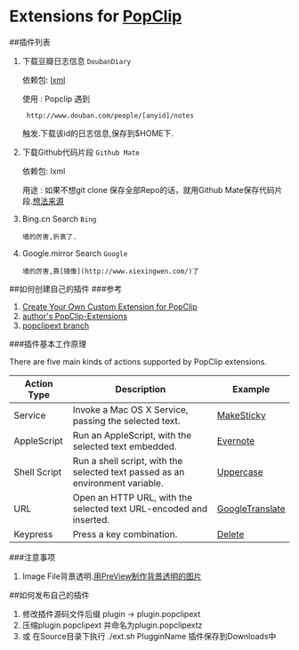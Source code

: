 # Extensions for [PopClip](http://pilotmoon.com/popclip/)

##插件列表
1. 下载豆瓣日志信息 `DoubanDiary`
		
	依赖包: [lxml](http://lxml.de/)
	
	使用  : Popclip 遇到 
	
		http://www.douban.com/people/[anyid]/notes
	
	触发.下载该id的日志信息,保存到$HOME下.
		
2. 下载Github代码片段 `Github Mate`

	依赖包: lxml
	
	用途 : 如果不想git clone 保存全部Repo的话，就用Github Mate保存代码片段.[想法来源](https://ruby-china.org/topics/16269)
	
3. Bing.cn Search `Bing`

       墙的厉害,折衷了.
	

4. Google.mirror Search `Google`

       墙的厉害,靠[镜像](http://www.xiexingwen.com/)了

##如何创建自己的插件
###参考
 
1. [Create Your Own Custom Extension for PopClip](http://computers.tutsplus.com/tutorials/create-your-own-custom-extension-for-popclip--mac-50637)
2. [author's PopClip-Extensions](https://github.com/pilotmoon/PopClip-Extensions)
3. [popclipext branch](https://github.com/hzlzh/PopClip-Extensions)


###插件基本工作原理

There are five main kinds of actions supported by PopClip extensions.

| Action Type | Description | Example |
|------|-------------|---------|
|Service|Invoke a Mac OS X Service, passing the selected text.| [MakeSticky](https://github.com/pilotmoon/PopClip-Extensions/tree/master/source/MakeSticky)| 
|AppleScript|Run an AppleScript, with the selected text embedded.|[Evernote](https://github.com/pilotmoon/PopClip-Extensions/tree/master/source/Evernote)|
|Shell Script|Run a shell script, with the selected text passed as an environment variable.| [Uppercase](https://github.com/pilotmoon/PopClip-Extensions/tree/master/source/Uppercase)
|URL|Open an HTTP URL, with the selected text URL-encoded and inserted.|[GoogleTranslate](https://github.com/pilotmoon/PopClip-Extensions/tree/master/source/GoogleTranslate)|
|Keypress|Press a key combination.| [Delete](https://github.com/pilotmoon/PopClip-Extensions/tree/master/source/Delete)|

###注意事项

1. Image File背景透明.[用PreView制作背景透明的图片](http://www.macx.cn/thread-2093768-1-1.html)




##如何发布自己的插件
1. 修改插件源码文件后缀 plugin -> plugin.popclipext
2. 压缩plugin.popclipext 并命名为plugin.popclipextz
3. 或 在Source目录下执行 ./ext.sh PlugginName 插件保存到Downloads中

